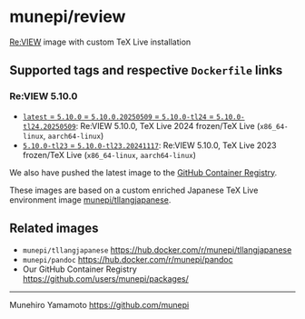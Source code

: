 # munepi/review
[Re:VIEW](https://reviewml.org/) image with custom TeX Live installation

## Supported tags and respective `Dockerfile` links

### Re:VIEW 5.10.0
 * [`latest` = `5.10.0` = `5.10.0.20250509` = `5.10.0-tl24` = `5.10.0-tl24.20250509`](https://github.com/munepi/docker-review/blob/20250509/5.10.0/Dockerfile): Re:VIEW 5.10.0, TeX Live 2024 frozen/TeX Live (`x86_64-linux`, `aarch64-linux`)
 * [`5.10.0-tl23` = `5.10.0-tl23.20241117`](https://github.com/munepi/docker-review/blob/20241117/5.10.0/Dockerfile): Re:VIEW 5.10.0, TeX Live 2023 frozen/TeX Live (`x86_64-linux`, `aarch64-linux`)


We also have pushed the latest image to the [GitHub Container Registry](https://github.com/users/munepi/packages/container/package/review).

These images are based on a custom enriched Japanese TeX Live environment image [munepi/tllangjapanese](https://hub.docker.com/r/munepi/tllangjapanese).


## Related images

 * `munepi/tllangjapanese` https://hub.docker.com/r/munepi/tllangjapanese
 * `munepi/pandoc` https://hub.docker.com/r/munepi/pandoc
 * Our GitHub Container Registry https://github.com/users/munepi/packages/

--------------------

Munehiro Yamamoto
https://github.com/munepi
